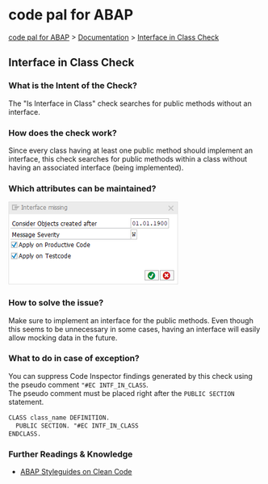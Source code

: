 # code pal for ABAP

[code pal for ABAP](../../README.md) > [Documentation](../check_documentation.md) > [Interface in Class Check](interface-in-class.md)

## Interface in Class Check

### What is the Intent of the Check?

The "Is Interface in Class" check searches for public methods without an interface.

### How does the check work?

Since every class having at least one public method should implement an interface, this check searches for public methods within a class without having an associated interface (being implemented). 

### Which attributes can be maintained?

![Attributes](./imgs/interface_missing.png)

### How to solve the issue?

Make sure to implement an interface for the public methods. Even though this seems to be unnecessary in some cases, having an interface will easily allow mocking data in the future.

### What to do in case of exception?

You can suppress Code Inspector findings generated by this check using the pseudo comment `"#EC INTF_IN_CLASS`.  
The pseudo comment must be placed right after the `PUBLIC SECTION` statement.

```abap
CLASS class_name DEFINITION.
  PUBLIC SECTION. "#EC INTF_IN_CLASS
ENDCLASS.
```

### Further Readings & Knowledge

* [ABAP Styleguides on Clean Code](https://github.com/SAP/styleguides/blob/master/clean-abap/CleanABAP.md#public-instance-methods-should-be-part-of-an-interface)

